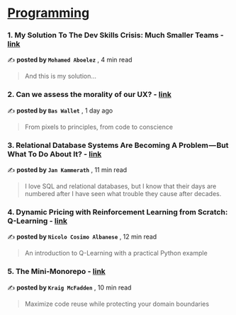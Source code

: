 
<h1><a href=https://medium.com/tag/programming/recommended target="_blank" rel="noopener noreferrer">Programming</a></h1>
<h3>1. My Solution To The Dev Skills Crisis: Much Smaller Teams - <a href=https://medium.com/gitconnected/my-solution-to-the-dev-skills-crisis-much-smaller-teams-a995c32e8707?source=tag_recommended_feed---------0-84----------programming----------69c0a026_4640_4257_bc0c_3b2a1d58ff1b------- target="_blank" rel="noopener noreferrer">link</a></h3>

✍️ **posted by `Mohamed Aboelez`** <date> , 4 min read</date>

<blockquote>And this is my solution…</blockquote>

<h3>2. Can we assess the morality of our UX? - <a href=https://medium.com/user-experience-design-1/can-we-assess-the-morality-of-our-ux-82d20124497e?source=tag_recommended_feed---------1-107----------programming----------69c0a026_4640_4257_bc0c_3b2a1d58ff1b------- target="_blank" rel="noopener noreferrer">link</a></h3>

✍️ **posted by `Bas Wallet`** <date> , 1 day ago</date>

<blockquote>From pixels to principles, from code to conscience</blockquote>

<h3>3. Relational Database Systems Are Becoming A Problem — But What To Do About It? - <a href=https://medium.com/@jankammerath/relational-database-systems-are-becoming-a-problem-but-what-to-do-about-it-eb868d060601?source=tag_recommended_feed---------2-85----------programming----------69c0a026_4640_4257_bc0c_3b2a1d58ff1b------- target="_blank" rel="noopener noreferrer">link</a></h3>

✍️ **posted by `Jan Kammerath`** <date> , 11 min read</date>

<blockquote>I love SQL and relational databases, but I know that their days are numbered after I have seen what trouble they cause after decades.</blockquote>

<h3>4. Dynamic Pricing with Reinforcement Learning from Scratch: Q-Learning - <a href=https://medium.com/towards-data-science/dynamic-pricing-with-reinforcement-learning-from-scratch-q-learning-fb3fb764da49?source=tag_recommended_feed---------3-84----------programming----------69c0a026_4640_4257_bc0c_3b2a1d58ff1b------- target="_blank" rel="noopener noreferrer">link</a></h3>

✍️ **posted by `Nicolo Cosimo Albanese`** <date> , 12 min read</date>

<blockquote>An introduction to Q-Learning with a practical Python example</blockquote>

<h3>5. The Mini-Monorepo - <a href=https://medium.com/better-programming/the-mini-monorepo-d50c4e5a3e43?source=tag_recommended_feed---------4-107----------programming----------69c0a026_4640_4257_bc0c_3b2a1d58ff1b------- target="_blank" rel="noopener noreferrer">link</a></h3>

✍️ **posted by `Kraig McFadden`** <date> , 10 min read</date>

<blockquote>Maximize code reuse while protecting your domain boundaries</blockquote>

